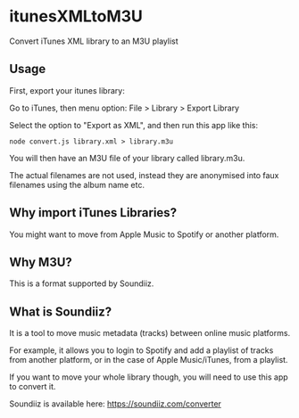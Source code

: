 # itunesXMLtoM3U
Convert iTunes XML library to an M3U playlist

## Usage

First, export your itunes library:

Go to iTunes, then menu option: File > Library > Export Library

Select the option to "Export as XML", and then run this app like this:

    node convert.js library.xml > library.m3u

You will then have an M3U file of your library called library.m3u.

The actual filenames are not used, instead they are anonymised into faux filenames using the album name etc.

## Why import iTunes Libraries?

You might want to move from Apple Music to Spotify or another platform.

## Why M3U?

This is a format supported by Soundiiz.

## What is Soundiiz?

It is a tool to move music metadata (tracks) between online music platforms.

For example, it allows you to login to Spotify and add a playlist of tracks from another platform, or in the case of Apple Music/iTunes, from a playlist.

If you want to move your whole library though, you will need to use this app to convert it.

Soundiiz is available here: <https://soundiiz.com/converter>



